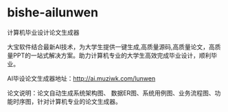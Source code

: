 # bishe-ailunwen
计算机毕业设计论文生成器

大宝软件结合最新AI技术，为大学生提供一键生成,高质量源码,高质量论文，高质量PPT的一站式解决方案。助力计算机专业的大学生高效完成毕业设计，顺利毕业。

AI毕设论文生成器地址：http://ai.muziwk.com/lunwen

论文说明：论文自动生成系统架构图、  数据ER图、系统用例图、业务流程图、功能时序图，针对计算机专业的论文生成器。
